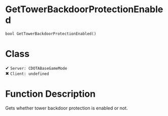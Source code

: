 # GetTowerBackdoorProtectionEnabled
```
bool GetTowerBackdoorProtectionEnabled()
```
# Class
✔ `Server: CDOTABaseGameMode`  
✖ `Client: undefined`  

# Function Description
Gets whether tower backdoor protection is enabled or not.
